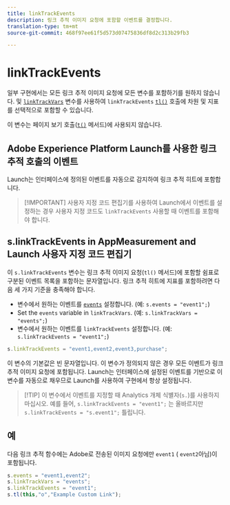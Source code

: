 ```yaml
---
title: linkTrackEvents
description: 링크 추적 이미지 요청에 포함할 이벤트를 결정합니다.
translation-type: tm+mt
source-git-commit: 468f97ee61f5d573d07475836df8d2c313b29fb3

---
```



# linkTrackEvents

일부 구현에서는 모든 링크 추적 이미지 요청에 모든 변수를 포함하기를 원하지 않습니다. 및 [`linkTrackVars`](linktrackvars.md) 변수를 사용하여 `linkTrackEvents` [`tl()`](../functions/tl-method.md) 호출에 차원 및 지표를 선택적으로 포함할 수 있습니다.

이 변수는 페이지 보기 호출([`t()`](../functions/t-method.md) 메서드)에 사용되지 않습니다.

## Adobe Experience Platform Launch를 사용한 링크 추적 호출의 이벤트

Launch는 인터페이스에 정의된 이벤트를 자동으로 감지하여 링크 추적 히트에 포함합니다.

> [!IMPORTANT] 사용자 지정 코드 편집기를 사용하여 Launch에서 이벤트를 설정하는 경우 사용자 지정 코드도 `linkTrackEvents` 사용할 때 이벤트를 포함해야 합니다.

## s.linkTrackEvents in AppMeasurement and Launch 사용자 지정 코드 편집기

이 `s.linkTrackEvents` 변수는 링크 추적 이미지 요청(`tl()` 메서드)에 포함할 쉼표로 구분된 이벤트 목록을 포함하는 문자열입니다. 링크 추적 히트에 지표를 포함하려면 다음 세 가지 기준을 충족해야 합니다.

* 변수에서 원하는 이벤트를 [`events`](../page-vars/events/events-overview.md) 설정합니다. (예: `s.events = "event1";`)
* Set the `events` variable in `linkTrackVars`. (예: `s.linkTrackVars = "events";`)
* 변수에서 원하는 이벤트를 `linkTrackEvents` 설정합니다. (예: `s.linkTrackEvents = "event1";`)

```js
s.linkTrackEvents = "event1,event2,event3,purchase";
```

이 변수의 기본값은 빈 문자열입니다. 이 변수가 정의되지 않은 경우 모든 이벤트가 링크 추적 이미지 요청에 포함됩니다. Launch는 인터페이스에 설정된 이벤트를 기반으로 이 변수를 자동으로 채우므로 Launch를 사용하여 구현에서 항상 설정됩니다.

> [!TIP] 이 변수에서 이벤트를 지정할 때 Analytics 개체 식별자(`s.`)를 사용하지 마십시오. 예를 들어, `s.linkTrackEvents = "event1";` 는 올바르지만 `s.linkTrackEvents = "s.event1";` 틀립니다.

## 예

다음 링크 추적 함수에는 Adobe로 전송된 이미지 요청에만 `event1` ( `event2`아님)이 포함됩니다.

```js
s.events = "event1,event2";
s.linkTrackVars = "events";
s.linkTrackEvents = "event1";
s.tl(this,"o","Example Custom Link");
```

